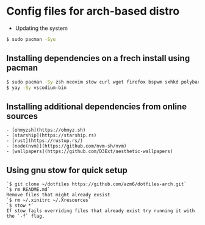 # Config files for arch-based distro
- Updating the system
```bash
$ sudo pacman -Syu
```
## Installing dependencies on a frech install using pacman
```bash
$ sudo pacman -Sy zsh neovim stow curl wget firefox bspwm sxhkd polybar nitrogen zathura zathura-pdf-poppler zathura-djvu zathura-ps tmux rofi mpv mpd mpc ncmpcpp ranger yay qbittorrent
$ yay -Sy vscodium-bin
```
## Installing additional dependencies from online sources
    - [ohmyzsh](https://ohmyz.sh)
    - [starship](https://starship.rs)
    - [rust](https://rustup.rs/)
    - [node(nvm)](https://github.com/nvm-sh/nvm)
    - [wallpapers](https://github.com/D3Ext/aesthetic-wallpapers)

## Using gnu stow for quick setup
    `$ git clone ~/dotfiles https://github.com/azm6/dotfiles-arch.git`
    `$ rm README.md`
    Remove files that might already exsist
    `$ rm ~/.xinitrc ~/.Xresources`
    `$ stow *`
    If stow fails overriding files that already exist try running it with the `-f` flag.
